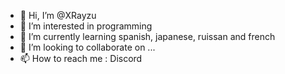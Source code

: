 - 👋 Hi, I’m @XRayzu
- 👀 I’m interested in programming
- 🌱 I’m currently learning spanish, japanese, ruissan and french
- 💞️ I’m looking to collaborate on ...
- 📫 How to reach me : Discord

<!---
XRayzu/XRayzu is a ✨ special ✨ repository because its `README.md` (this file) appears on your GitHub profile.
You can click the Preview link to take a look at your changes.
--->
